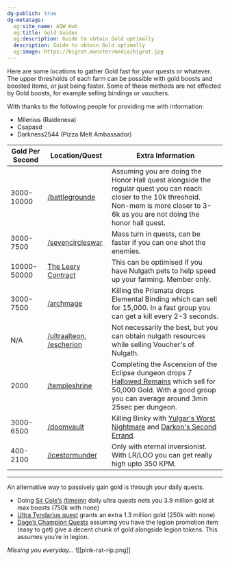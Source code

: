 ```yaml
---
dg-publish: true
dg-metatags:
  og:site_name: AQW Hub
  og:title: Gold Guides
  og:description: Guide to obtain Gold optimally
  description: Guide to obtain Gold optimally
  og:image: https://bigrat.monster/media/bigrat.jpg
---
```

Here are some locations to gather Gold fast for your quests or whatever. The upper thresholds of each farm can be possible with gold boosts and boosted items, or just being faster. Some of these methods are not effected by Gold boosts, for example selling bindings or vouchers.

With thanks to the following people for providing me with information:
- Milenius (Raidenexa)
- Csapasd
- Darkness2544 (Pizza Melt Ambassador)

| Gold Per Second | Location/Quest                                                                                                               | Extra Information                                                                                                                                                                                                    |
| --------------- | ---------------------------------------------------------------------------------------------------------------------------- | -------------------------------------------------------------------------------------------------------------------------------------------------------------------------------------------------------------------- |
| 3000-10000      | [/battlegrounde](http://aqwwiki.wikidot.com/battleground-e)                                                                  | Assuming you are doing the Honor Hall quest alongside the regular quest you can reach closer to the 10k threshold. Non-mem is more closer to 3-6k as you are not doing the honor hall quest.                         |
| 3000-7500       | [/sevencircleswar](http://aqwwiki.wikidot.com/seven-circles-war)                                                             | Mass turn in quests, can be faster if you can one shot the enemies.                                                                                                                                                  |
| 10000-50000     | [The Leery Contract](https://aqwwiki.wikidot.com/nulgath-s-quests)                                                           | This can be optimised if you have Nulgath pets to help speed up your farming. Member only.                                                                                                                           |
| 3000-7500       | [/archmage](http://aqwwiki.wikidot.com/archmage-location)                                                                    | Killing the Prismata drops Elemental Binding which can sell for 15,000. In a fast group you can get a kill every 2-3 seconds.                                                                                        |
| N/A             | [/ultraalteon](http://aqwwiki.wikidot.com/ultra-alteon-location), [/escherion](http://aqwwiki.wikidot.com/escherion-s-tower) | Not necessarily the best, but you can obtain nulgath resources while selling Voucher's of Nulgath.                                                                                                                   |
| 2000            | [/templeshrine](http://aqwwiki.wikidot.com/eclipse-ascent)                                                                   | Completing the Ascension of the Eclipse dungeon drops 7 [Hallowed Remains](http://aqwwiki.wikidot.com/hallowed-remains) which sell for 50,000 Gold. With a good group you can average around 3min 25sec per dungeon. |
| 3000-6500       | [/doomvault](http://aqwwiki.wikidot.com/doom-vault)                                                                          | Killing Binky with [Yulgar's Worst Nightmare](http://aqwwiki.wikidot.com/yulgar-s-quests) and [Darkon's Second Errand](http://aqwwiki.wikidot.com/darkon-s-quests#Garden).                                           |
| 400-2100        | [/icestormunder](http://aqwwiki.wikidot.com/icestorm-under)                                                                  | Only with eternal inversionist. With LR/LOO you can get really high upto 350 KPM.                                                                                                                                    |

---

An alternative way to passively gain gold is through your daily quests. 
- Doing [Sir Cole’s](http://aqwwiki.wikidot.com/sir-cole-s-quests) [/timeinn](http://aqwwiki.wikidot.com/inn-at-the-edge-of-time) daily ultra quests nets you 3.9 million gold at max boosts (750k with none)
- [Ultra Tyndarius quest](http://aqwwiki.wikidot.com/galanoth-s-quests#UltraTyn) grants an extra 1.3 million gold (250k with none)
- [Dage’s Champion Quests](http://aqwwiki.wikidot.com/dage-the-evil-s-champion-quests) assuming you have the legion promotion item (easy to get) give a decent chunk of gold alongside legion tokens. This assumes you’re in legion.


*Missing you everyday…*
![[pink-rat-rip.png]]